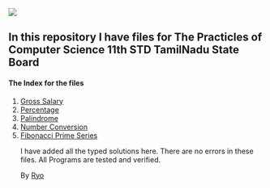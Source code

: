 <img src='https://media.tenor.com/mhLPO2VldCkAAAAC/0001.gif'></img>

## In this repository I have files for The Practicles of Computer Science 11th STD TamilNadu State Board

#### The Index for the files

<ol>
<li>
<a href='./code/GrossSalary'>Gross Salary</a>
</li>
<li>
<a href='./code/Percentage'>Percentage</a>
</li>
<li>
<a href='./code/Palindrome'>Palindrome</a>
</li>
<li>
<a href='./code/Number-Conversion'>Number Conversion</a>
</li>
<li>
<a href='./code/Fibonacci-PrimeSeries'>Fibonacci Prime Series</a>

I have added all the typed solutions here. There are no errors in these files. All Programs are tested and verified.

By <a href='https://instagram.com/ryomiura_1'> Ryo </a>
